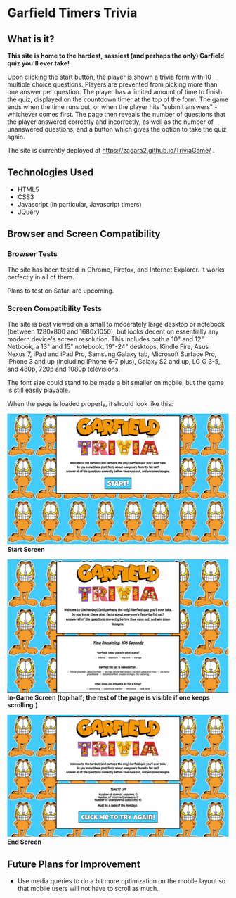 # Garfield Timers Trivia

## What is it?

**This site is home to the hardest, sassiest (and perhaps the only) Garfield quiz you'll ever take!**

Upon clicking the start button, the player is shown a trivia form with 10 multiple choice questions. Players are prevented from picking more than one answer per question. The player has a limited amount of time to finish the quiz, displayed on the countdown timer at the top of the form. The game ends when the time runs out, or when the player hits "submit answers" - whichever comes first. The page then reveals the number of questions that the player answered correctly and incorrectly, as well as the number of unanswered questions, and a button which gives the option to take the quiz again. 


The site is currently deployed at https://zagara2.github.io/TriviaGame/ .

## Technologies Used

* HTML5
* CSS3
* Javascript (in particular, Javascript timers)
* JQuery

## Browser and Screen Compatibility

### Browser Tests

The site has been tested in Chrome, Firefox, and Internet Explorer. It works perfectly in all of them.

Plans to test on Safari are upcoming.

### Screen Compatibility Tests

The site is best viewed on a small to moderately large desktop or notebook (between 1280x800 and 1680x1050), but looks decent on essentially any modern device's screen resolution. This includes both a 10" and 12" Netbook, a 13" and 15" notebook, 19"-24" desktops, Kindle Fire, Asus Nexus 7, iPad and iPad Pro, Samsung Galaxy tab, Microsoft Surface Pro, iPhone 3 and up (including iPhone 6-7 plus), Galaxy S2 and up, LG G 3-5, and 480p, 720p and 1080p televisions. 

The font size could stand to be made a bit smaller on mobile, but the game is still easily playable.

When the page is loaded properly, it should look like this:

![Start Screen](/assets/images/startscreen.JPG)
**Start Screen**

![In Game Screen](/assets/images/triviagame2.JPG)
**In-Game Screen (top half; the rest of the page is visible if one keeps scrolling.)**

![End Screen](/assets/images/endscreen.JPG)
**End Screen**

## Future Plans for Improvement

* Use media queries to do a bit more optimization on the mobile layout so that mobile users will not have to scroll as much. 